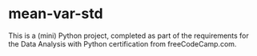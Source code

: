 # mean-var-std
This is a (mini) Python project, completed as part of the requirements for the Data Analysis with Python certification from freeCodeCamp.com.
